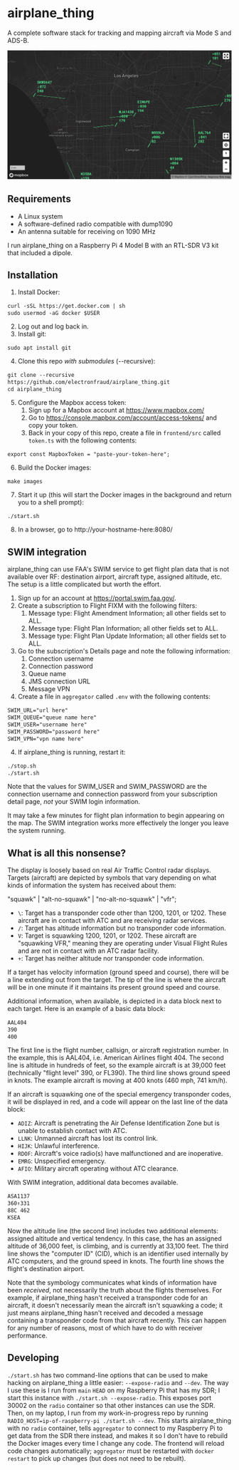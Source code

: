 # airplane_thing

A complete software stack for tracking and mapping aircraft via Mode S and ADS-B.

![Screenshot of airplane_thing tracking airplanes over Los Angeles](screenshot.png)

## Requirements

- A Linux system
- A software-defined radio compatible with dump1090
- An antenna suitable for receiving on 1090 MHz

I run airplane_thing on a Raspberry Pi 4 Model B with an RTL-SDR V3 kit that included a dipole.

## Installation

1. Install Docker:
```
curl -sSL https://get.docker.com | sh
sudo usermod -aG docker $USER
```
2. Log out and log back in.
3. Install git:
```
sudo apt install git
```
4. Clone this repo _with submodules_ (--recursive):
```
git clone --recursive https://github.com/electronfraud/airplane_thing.git
cd airplane_thing
```
5. Configure the Mapbox access token:
    1. Sign up for a Mapbox account at https://www.mapbox.com/
    2. Go to https://console.mapbox.com/account/access-tokens/ and copy your token.
    3. Back in your copy of this repo, create a file in `frontend/src` called `token.ts` with the following contents:
```
export const MapboxToken = "paste-your-token-here";
```
6. Build the Docker images:
```
make images
```
7. Start it up (this will start the Docker images in the background and return you to a shell prompt):
```
./start.sh
```
8. In a browser, go to http://your-hostname-here:8080/

## SWIM integration

airplane_thing can use FAA's SWIM service to get flight plan data that is not available over RF: destination airport,
aircraft type, assigned altitude, etc. The setup is a little complicated but worth the effort.

1. Sign up for an account at https://portal.swim.faa.gov/.
2. Create a subscription to Flight FIXM with the following filters:
    1. Message type: Flight Amendment Information; all other fields set to ALL.
    2. Message type: Flight Plan Information; all other fields set to ALL.
    3. Message type: Flight Plan Update Information; all other fields set to ALL.
3. Go to the subscription's Details page and note the following information:
    1. Connection username
    2. Connection password
    3. Queue name
    4. JMS connection URL
    5. Message VPN
4. Create a file in `aggregator` called `.env` with the following contents:
```
SWIM_URL="url here"
SWIM_QUEUE="queue name here"
SWIM_USER="username here"
SWIM_PASSWORD="password here"
SWIM_VPN="vpn name here"
```
4. If airplane_thing is running, restart it:
```
./stop.sh
./start.sh
```

Note that the values for SWIM_USER and SWIM_PASSWORD are the connection username and connection password from your
subscription detail page, _not_ your SWIM login information.

It may take a few minutes for flight plan information to begin appearing on the map. The SWIM integration works more
effectively the longer you leave the system running.

## What is all this nonsense?

The display is loosely based on real Air Traffic Control radar displays. Targets (aircraft) are depicted by symbols
that vary depending on what kinds of information the system has received about them:

"squawk" | "alt-no-squawk" | "no-alt-no-squawk" | "vfr";
- `\`: Target has a transponder code other than 1200, 1201, or 1202. These aircraft are in contact with ATC and are
  receiving radar services.
- `/`: Target has altitude information but no transponder code information.
- `V`: Target is squawking 1200, 1201, or 1202. These aircraft are "squawking VFR," meaning they are operating
  under Visual Flight Rules and are not in contact with an ATC radar facility.
- `+`: Target has neither altitude nor transponder code information.

If a target has velocity information (ground speed and course), there will be a line extending out from the target. The
tip of the line is where the aircraft will be in one minute if it maintains its present ground speed and course.

Additional information, when available, is depicted in a data block next to each target. Here is an example of a
basic data block:

```
AAL404
390
400
```

The first line is the flight number, callsign, or aircraft registration number. In the example, this is AAL404, i.e.
American Airlines flight 404. The second line is altitude in hundreds of feet, so the example aircraft is at 39,000
feet (technically "flight level" 390, or FL390). The third line shows ground speed in knots. The example aircraft is
moving at 400 knots (460 mph, 741 km/h).

If an aircraft is squawking one of the special emergency transponder codes, it will be displayed in red, and a code
will appear on the last line of the data block:

- `ADIZ`: Aircraft is penetrating the Air Defense Identification Zone but is unable to establish contact with ATC.
- `LLNK`: Unmanned aircraft has lost its control link.
- `HIJK`: Unlawful interference.
- `RDOF`: Aircraft's voice radio(s) have malfunctioned and are inoperative.
- `EMRG`: Unspecified emergency.
- `AFIO`: Military aircraft operating without ATC clearance.

With SWIM integration, additional data becomes available.

```
ASA1137
360↑331
88C 462
KSEA
```

Now the altitude line (the second line) includes two additional elements: assigned altitude and vertical tendency. In
this case, the has an assigned altitude of 36,000 feet, is climbing, and is currently at 33,100 feet. The third line
shows the "computer ID" (CID), which is an identifier used internally by ATC computers, and the ground speed in knots.
The fourth line shows the flight's destination airport.

Note that the symbology communicates what kinds of information have been _received_, not necessarily the truth about
the flights themselves. For example, if airplane_thing hasn't received a transponder code for an aircraft, it doesn't
necessarily mean the aircraft isn't squawking a code; it just means airplane_thing hasn't received and decoded a
message containing a transponder code from that aircraft recently. This can happen for any number of reasons, most of
which have to do with receiver performance.

## Developing

`./start.sh` has two command-line options that can be used to make hacking on airplane_thing a little easier:
`--expose-radio` and `--dev`. The way I use these is I run from `main` `HEAD` on my Raspberry Pi that has my SDR; I
start this instance with `./start.sh --expose-radio`. This exposes port 30002 on the `radio` container so that other
instances can use the SDR. Then, on my laptop, I run from my work-in-progress repo by running
`RADIO_HOST=ip-of-raspberry-pi ./start.sh --dev`. This starts airplane_thing with no `radio` container, tells
`aggregator` to connect to my Raspberry Pi to get data from the SDR there instead, and makes it so I don't have to
rebuild the Docker images every time I change any code. The frontend will reload code changes automatically;
`aggregator` must be restarted with `docker restart` to pick up changes (but does not need to be rebuilt).
